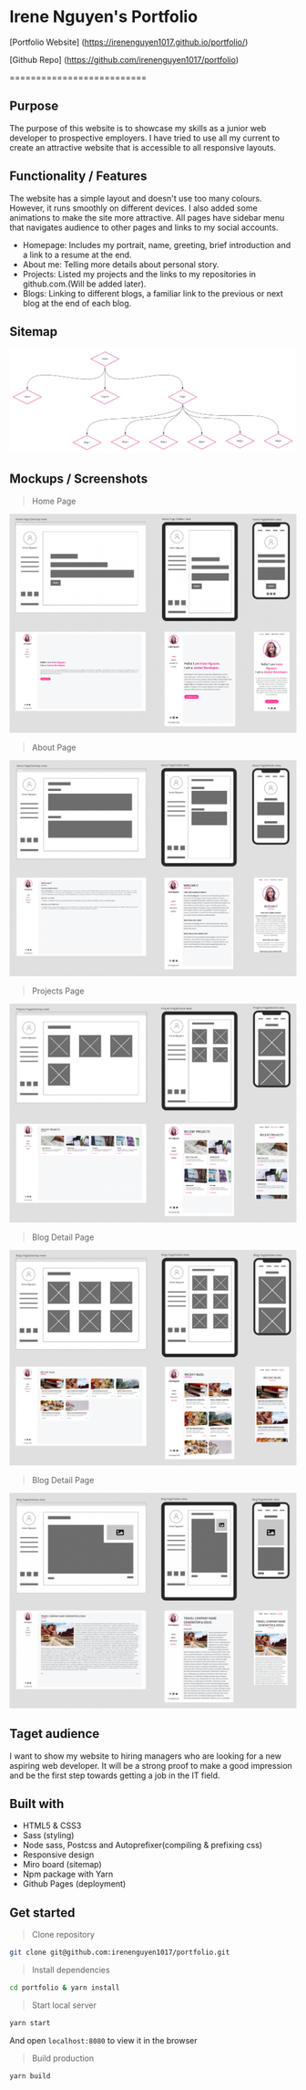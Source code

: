 # Irene Nguyen's Portfolio

[Portfolio Website] (https://irenenguyen1017.github.io/portfolio/)

[Github Repo] (https://github.com/irenenguyen1017/portfolio)

==========================

## Purpose

The purpose of this website is to showcase my skills as a junior web developer to prospective employers. I have tried to use all my current to create an attractive website that is accessible to all responsive layouts.

## Functionality / Features

The website has a simple layout and doesn't use too many colours. However, it runs smoothly on different devices. I also added some animations to make the site more attractive. All pages have sidebar menu that navigates audience to other pages and links to my social accounts.

- Homepage: Includes my portrait, name, greeting, brief introduction and a link to a resume at the end.
- About me: Telling more details about personal story.
- Projects: Listed my projects and the links to my repositories in github.com.(Will be added later).
- Blogs: Linking to different blogs, a familiar link to the previous or next blog at the end of each blog.
  
## Sitemap

![Sitemap](docs/images/sitemap.png)

## Mockups / Screenshots

> Home Page

![Homepage Screenshot](docs/images/screenshots/home_page.png)

> About Page

![About Screenshot](docs/images/screenshots/about_page.png)

> Projects Page

![Projects Screenshot](docs/images/screenshots/projects_page.png)

> Blog Detail Page

![Blogs Screenshot](docs/images/screenshots/blogs_page.png)

> Blog Detail Page

![Blog detail Screenshot](docs/images/screenshots/blog_detail_page.png)

## Taget audience

I want to show my website to hiring managers who are looking for a new aspiring web developer. It will be a strong proof to make a good impression and be the first step towards getting a job in the IT field.

## Built with

- HTML5 & CSS3
- Sass (styling)
- Node sass, Postcss and Autoprefixer(compiling & prefixing css)
- Responsive design
- Miro board (sitemap)
- Npm package with Yarn
- Github Pages (deployment)

## Get started

> Clone repository

```bash
git clone git@github.com:irenenguyen1017/portfolio.git
```

> Install dependencies

```bash
cd portfolio & yarn install
```

> Start local server

```bash
yarn start
```

And open `localhost:8080` to view it in the browser

> Build production

```bash
yarn build
```
